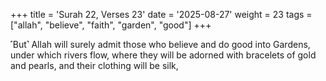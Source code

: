 +++
title = 'Surah 22, Verses 23'
date = '2025-08-27'
weight = 23
tags = ["allah", "believe", "faith", "garden", "good"]
+++

˹But˺ Allah will surely admit those who believe and do good into Gardens, under which rivers flow, where they will be adorned with bracelets of gold and pearls, and their clothing will be silk,